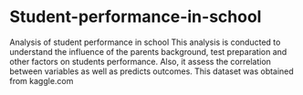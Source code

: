 # Student-performance-in-school
Analysis of student performance in school
This analysis is conducted to understand the influence of the parents background, test preparation and other factors on students performance. Also, it assess the correlation between variables as well as predicts outcomes.
This dataset was obtained from kaggle.com


